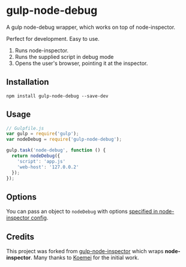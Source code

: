 # gulp-node-debug

A gulp node-debug wrapper, which works on top of node-inspector.

Perfect for development. Easy to use.

1. Runs node-inspector.
2. Runs the supplied script in debug mode
3. Opens the user's browser, pointing it at the inspector.

## Installation

`npm install gulp-node-debug --save-dev`

## Usage

```javascript
// Gulpfile.js
var gulp = require('gulp');
var nodeDebug = require('gulp-node-debug');

gulp.task('node-debug', function () {
  return nodeDebug({
    'script': 'app.js'
    'web-host': '127.0.0.2'
  });
});
```

## Options

You can pass an object to `nodeDebug` with options [specified in node-inspector config](https://github.com/node-inspector/node-inspector#options).


## Credits

This project was forked from [gulp-node-inspector](https://github.com/koemei/gulp-node-inspector) which wraps **node-inspector**. Many thanks to [Koemei](https://github.com/koemei) for the initial work. 
